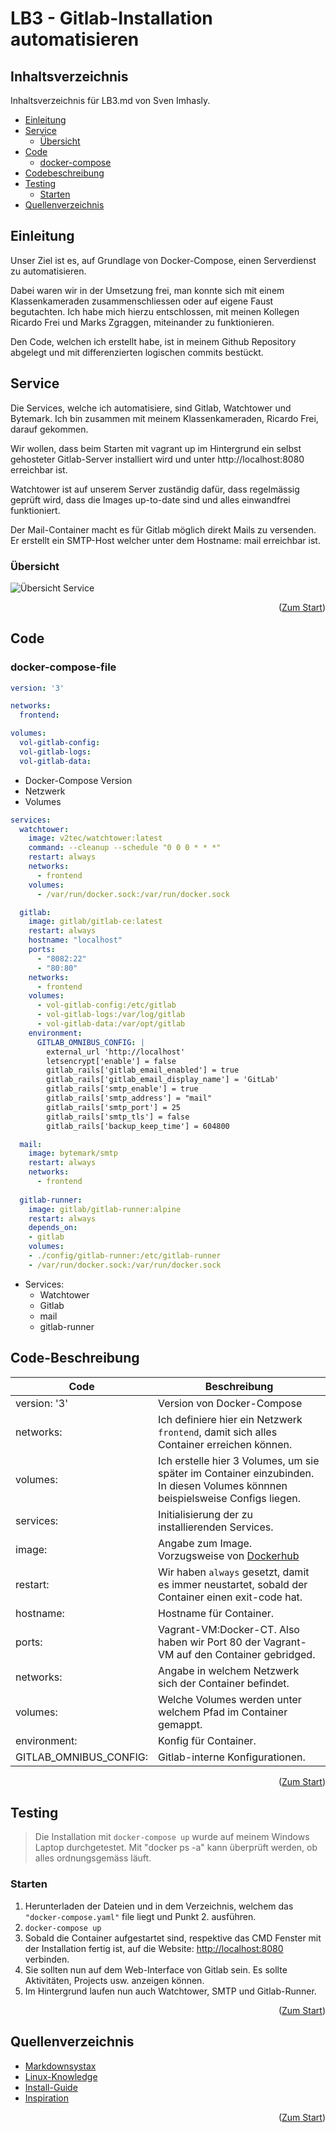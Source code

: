 <div id="top"></div>

# LB3 - Gitlab-Installation automatisieren

## Inhaltsverzeichnis

Inhaltsverzeichnis für LB3.md von Sven Imhasly.

- [Einleitung](#Einleitung)
- [Service](#Service)
  - [Übersicht](#Übersicht)
- [Code](#Code)
  - [docker-compose](#docker-compose-file)
- [Codebeschreibung](#code-beschreibung)
- [Testing](#testing)
	- [Starten](#Starten)
- [Quellenverzeichnis](#Quellenverzeichnis)

## Einleitung
Unser Ziel ist es, auf Grundlage von Docker-Compose, einen Serverdienst zu automatisieren. 

Dabei waren wir in der Umsetzung frei, man konnte sich mit einem Klassenkameraden zusammenschliessen oder auf eigene Faust begutachten. Ich habe mich hierzu entschlossen, mit meinen Kollegen Ricardo Frei und Marks Zgraggen, miteinander zu funktionieren.

Den Code, welchen ich erstellt habe, ist in meinem Github Repository abgelegt und mit differenzierten logischen commits bestückt.

## Service
Die Services, welche ich automatisiere, sind Gitlab, Watchtower und Bytemark. Ich bin zusammen mit meinem Klassenkameraden, Ricardo Frei, darauf gekommen.

Wir wollen, dass beim Starten mit vagrant up im Hintergrund ein selbst gehosteter Gitlab-Server installiert wird und unter http://localhost:8080 erreichbar ist. 

Watchtower ist auf unserem Server zuständig dafür, dass regelmässig geprüft wird, dass die Images up-to-date sind und alles einwandfrei funktioniert.

Der Mail-Container macht es für Gitlab möglich direkt Mails zu versenden. Er erstellt ein SMTP-Host welcher unter dem Hostname: mail erreichbar ist. 

### Übersicht
![Übersicht Service](https://github.com/ricardofrei/M300_Services/blob/main/lb3/U%CC%88bersicht-Services_M300.png)

<p align="right">(<a href="#top">Zum Start</a>)</p>

## Code
### docker-compose-file
```yaml
version: '3'

networks:
  frontend:

volumes:
  vol-gitlab-config:
  vol-gitlab-logs:
  vol-gitlab-data:
```
  - Docker-Compose Version 
  - Netzwerk
  - Volumes 

```yaml
services:
  watchtower:
    image: v2tec/watchtower:latest
    command: --cleanup --schedule "0 0 0 * * *"
    restart: always
    networks:
      - frontend
    volumes:
      - /var/run/docker.sock:/var/run/docker.sock

  gitlab:
    image: gitlab/gitlab-ce:latest
    restart: always
    hostname: "localhost"
    ports:
      - "8082:22"
      - "80:80"
    networks:
      - frontend
    volumes:
      - vol-gitlab-config:/etc/gitlab
      - vol-gitlab-logs:/var/log/gitlab
      - vol-gitlab-data:/var/opt/gitlab
    environment:
      GITLAB_OMNIBUS_CONFIG: |
        external_url 'http://localhost'
        letsencrypt['enable'] = false
        gitlab_rails['gitlab_email_enabled'] = true
        gitlab_rails['gitlab_email_display_name'] = 'GitLab'
        gitlab_rails['smtp_enable'] = true
        gitlab_rails['smtp_address'] = "mail"
        gitlab_rails['smtp_port'] = 25
        gitlab_rails['smtp_tls'] = false
        gitlab_rails['backup_keep_time'] = 604800

  mail:
    image: bytemark/smtp
    restart: always
    networks:
      - frontend
  
  gitlab-runner:
    image: gitlab/gitlab-runner:alpine
    restart: always
    depends_on:
    - gitlab
    volumes:
    - ./config/gitlab-runner:/etc/gitlab-runner
    - /var/run/docker.sock:/var/run/docker.sock
```
  - Services: 
    - Watchtower
    - Gitlab
    - mail
    - gitlab-runner



## Code-Beschreibung

| Code| Beschreibung|
| --------------| -----------------|
| version: '3'  | Version von Docker-Compose |
| networks: | Ich definiere hier ein Netzwerk `frontend`, damit sich alles Container erreichen können. |
| volumes: | Ich erstelle hier 3 Volumes, um sie später im Container einzubinden. In diesen Volumes könnnen beispielsweise Configs liegen. |
| services: | Initialisierung der zu installierenden Services. |
| image: | Angabe zum Image. Vorzugsweise von [Dockerhub](https://hub.docker.com/) |
| restart: | Wir haben `always` gesetzt, damit es immer neustartet, sobald der Container einen exit-code hat. |
| hostname: | Hostname für Container. |
| ports: | Vagrant-VM:Docker-CT. Also haben wir Port 80 der Vagrant-VM auf den Container gebridged. |
| networks: | Angabe in welchem Netzwerk sich der Container befindet. |
| volumes: | Welche Volumes werden unter welchem Pfad im Container gemappt. |
| environment: | Konfig für Container. |
| GITLAB_OMNIBUS_CONFIG: | Gitlab-interne Konfigurationen. |

<p align="right">(<a href="#top">Zum Start</a>)</p>

## Testing
> Die Installation mit `docker-compose up` wurde auf meinem Windows Laptop durchgetestet. Mit "docker ps -a" kann überprüft werden, ob alles ordnungsgemäss läuft. 

### Starten
1. Herunterladen der Dateien und in dem Verzeichnis, welchem das `"docker-compose.yaml"` file liegt und Punkt 2. ausführen.
2. `docker-compose up`
3. Sobald die Container aufgestartet sind, respektive das CMD Fenster mit der Installation fertig ist, auf die Website: [http://localhost:8080](http://localhost:8080/root) verbinden.
4. Sie sollten nun auf dem Web-Interface von Gitlab sein. Es sollte Aktivitäten, Projects usw. anzeigen können. 
5. Im Hintergrund laufen nun auch Watchtower, SMTP und Gitlab-Runner.

<p align="right">(<a href="#top">Zum Start</a>)</p>

## Quellenverzeichnis

- [Markdownsystax](https://github.com/othneildrew/Best-README-Template/blob/master/README.md) 
- [Linux-Knowledge](https://wiki.ubuntuusers.de)
- [Install-Guide](https://github.com/BytemarkHosting/configs-gitlab-docker/blob)
- [Inspiration](https://github.com/containrrr/watchtower/blob/main/docker-compose.yml)

<p align="right">(<a href="#top">Zum Start</a>)</p>
